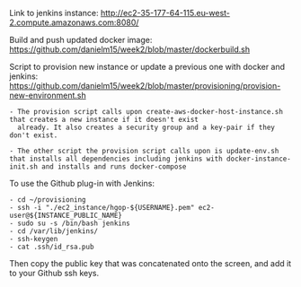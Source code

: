 Link to jenkins instance: http://ec2-35-177-64-115.eu-west-2.compute.amazonaws.com:8080/

Build and push updated docker image: https://github.com/danielm15/week2/blob/master/dockerbuild.sh

Script to provision new instance or update a previous one with docker and jenkins: https://github.com/danielm15/week2/blob/master/provisioning/provision-new-environment.sh

    - The provision script calls upon create-aws-docker-host-instance.sh that creates a new instance if it doesn't exist
      already. It also creates a security group and a key-pair if they don't exist.
      
    - The other script the provision script calls upon is update-env.sh that installs all dependencies including jenkins with docker-instance-init.sh and installs and runs docker-compose

To use the Github plug-in with Jenkins:

    - cd ~/provisioning
    - ssh -i "./ec2_instance/hgop-${USERNAME}.pem" ec2-user@${INSTANCE_PUBLIC_NAME}
    - sudo su -s /bin/bash jenkins
    - cd /var/lib/jenkins/
    - ssh-keygen
    - cat .ssh/id_rsa.pub
    
Then copy the public key that was concatenated onto the screen, and add it to your Github ssh keys.

